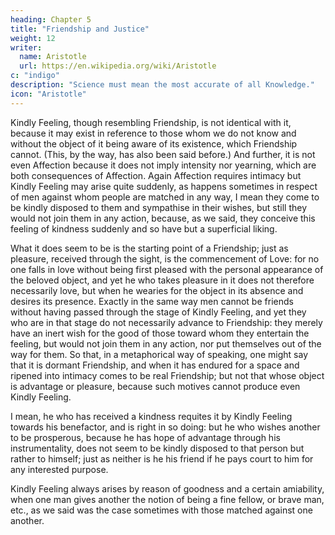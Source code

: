 ```yaml
---
heading: Chapter 5
title: "Friendship and Justice"
weight: 12
writer:
  name: Aristotle
  url: https://en.wikipedia.org/wiki/Aristotle
c: "indigo"
description: "Science must mean the most accurate of all Knowledge."
icon: "Aristotle"
---
```



Kindly Feeling, though resembling Friendship, is not identical with it, because it may exist in reference to those whom we do not know and without the object of it being aware of its existence, which Friendship cannot. (This, by the way, has also been said before.) And further, it is not even Affection because it does not imply intensity nor yearning, which are both consequences of Affection. Again Affection requires intimacy but Kindly Feeling may arise quite suddenly, as happens sometimes in respect of men against whom people are matched in any way, I mean they come to be kindly disposed to them and sympathise in their wishes, but still they would not join them in any action, because, as we said, they conceive this feeling of kindness suddenly and so have but a superficial liking.

What it does seem to be is the starting point of a Friendship; just as pleasure, received through the sight, is the commencement of Love: for no one falls in love without being first pleased with the personal appearance of the beloved object, and yet he who takes pleasure in it does not therefore necessarily love, but when he wearies for the object in its absence and desires its presence. Exactly in the same way men cannot be friends without having passed through the stage of Kindly Feeling, and yet they who are in that stage do not necessarily advance to Friendship: they merely have an inert wish for the good of those toward whom they entertain the feeling, but would not join them in any action, nor put themselves out of the way for them. So that, in a metaphorical way of speaking, one might say that it is dormant Friendship, and when it has endured for a space and ripened into intimacy comes to be real Friendship; but not that whose object is advantage or pleasure, because such motives cannot produce even Kindly Feeling.

I mean, he who has received a kindness requites it by Kindly Feeling towards his benefactor, and is right in so doing: but he who wishes another to be prosperous, because he has hope of advantage through his instrumentality, does not seem to be kindly disposed to that person but rather to himself; just as neither is he his friend if he pays court to him for any interested purpose.

Kindly Feeling always arises by reason of goodness and a certain amiability, when one man gives another the notion of being a fine fellow, or brave man, etc., as we said was the case sometimes with those matched against one another.

